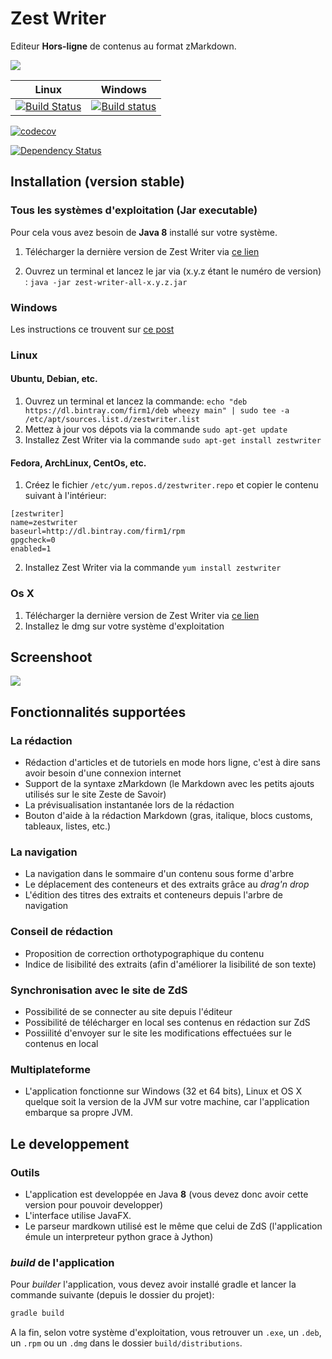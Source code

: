 # Zest Writer

Editeur **Hors-ligne** de contenus au format zMarkdown.

![](src/logo/logo-128.png)

Linux | Windows
---|---
[![Build Status](https://travis-ci.org/firm1/zest-writer.svg?branch=master)](https://travis-ci.org/firm1/zest-writer) | [![Build status](https://ci.appveyor.com/api/projects/status/n3aa5h519uxvjufq/branch/master?svg=true)](https://ci.appveyor.com/project/firm1/zest-writer/branch/master)

[![codecov](https://codecov.io/gh/firm1/zest-writer/branch/master/graph/badge.svg)](https://codecov.io/gh/firm1/zest-writer)

[![Dependency Status](https://www.versioneye.com/user/projects/5719ed6bfcd19a0039f17b07/badge.svg?style=flat)](https://www.versioneye.com/user/projects/5719ed6bfcd19a0039f17b07)

## Installation (version stable)

### Tous les systèmes d'exploitation (Jar executable)

Pour cela vous avez besoin de **Java 8** installé sur votre système.

1. Télécharger la dernière version de Zest Writer via [ce lien](https://bintray.com/firm1/maven/zest-writer/_latestVersion#files)

2. Ouvrez un terminal et lancez le jar via (x.y.z étant le numéro de version) : `java -jar zest-writer-all-x.y.z.jar`

### Windows

Les instructions ce trouvent sur [ce post](https://zestedesavoir.com/forums/sujet/5354/zest-writer-un-editeur-hors-ligne-pour-vos-contenus-zds/#p98286)

### Linux

#### Ubuntu, Debian, etc.

1. Ouvrez un terminal et lancez la commande: `echo "deb https://dl.bintray.com/firm1/deb wheezy main" | sudo tee -a /etc/apt/sources.list.d/zestwriter.list`
2. Mettez à jour vos dépots via la commande `sudo apt-get update`
3. Installez Zest Writer via la commande `sudo apt-get install zestwriter`

#### Fedora, ArchLinux, CentOs, etc.

1. Créez le fichier `/etc/yum.repos.d/zestwriter.repo` et copier le contenu suivant à l'intérieur:

  ```
  [zestwriter]
  name=zestwriter 
  baseurl=http://dl.bintray.com/firm1/rpm
  gpgcheck=0
  enabled=1 
  ```

2. Installez Zest Writer via la commande `yum install zestwriter`

### Os X

1. Télécharger la dernière version de Zest Writer via [ce lien](https://bintray.com/firm1/dmg/zest-writer/_latestVersion#files)
2. Installez le dmg sur votre système d'exploitation

## Screenshoot

![](http://zestedesavoir.com/media/galleries/2958/0796bf63-8ff3-41a1-9550-2c9ff31089b2.png)

## Fonctionnalités supportées

### La rédaction

- Rédaction d'articles et de tutoriels en mode hors ligne, c'est à dire sans avoir besoin d'une connexion internet
- Support de la syntaxe zMarkdown (le Markdown avec les petits ajouts utilisés sur le site Zeste de Savoir)
- La prévisualisation instantanée lors de la rédaction
- Bouton d'aide à la rédaction Markdown (gras, italique, blocs customs, tableaux, listes, etc.)

### La navigation

- La navigation dans le sommaire d'un contenu sous forme d'arbre
- Le déplacement des conteneurs et des extraits grâce au *drag'n drop*
- L'édition des titres des extraits et conteneurs depuis l'arbre de navigation

### Conseil de rédaction

- Proposition de correction orthotypographique du contenu
- Indice de lisibilité des extraits (afin d'améliorer la lisibilité de son texte)

### Synchronisation avec le site de ZdS

- Possibilité de se connecter au site depuis l'éditeur
- Possibilité de télécharger en local ses contenus en rédaction sur ZdS
- Possiilité d'envoyer sur le site les modifications effectuées sur le contenus en local

### Multiplateforme

- L'application fonctionne sur Windows (32 et 64 bits), Linux et OS X quelque soit la version de la JVM sur votre machine, car l'application embarque sa propre JVM.

## Le developpement

### Outils

- L'application est developpée en Java **8** (vous devez donc avoir cette version pour pouvoir developper)
- L'interface utilise JavaFX.
- Le parseur mardkown utilisé est le même que celui de ZdS (l'application émule un interpreteur python grace à Jython)

### *build* de l'application

Pour *builder* l'application, vous devez avoir installé gradle et lancer la commande suivante (depuis le dossier du projet):

```sh
gradle build
```

A la fin, selon votre système d'exploitation, vous retrouver un `.exe`, un `.deb`, un `.rpm` ou un `.dmg` dans le dossier `build/distributions`.
